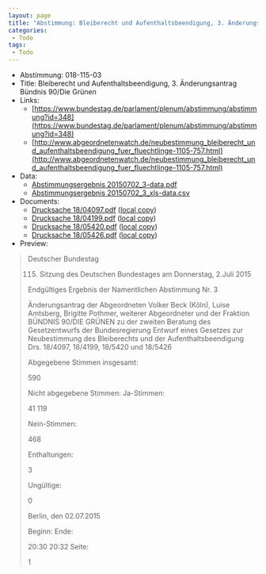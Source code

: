 ```yaml
---
layout: page
title: "Abstimmung: Bleiberecht und Aufenthaltsbeendigung, 3. Änderungsantrag Bündnis 90/Die Grünen"
categories:
 - Todo
tags:
 - Todo
---
```


* Abstimmung: 018-115-03
* Title: Bleiberecht und Aufenthaltsbeendigung, 3. Änderungsantrag Bündnis 90/Die Grünen
* Links: 
    * [https://www.bundestag.de/parlament/plenum/abstimmung/abstimmung?id=348](https://www.bundestag.de/parlament/plenum/abstimmung/abstimmung?id=348)
    * [http://www.abgeordnetenwatch.de/neubestimmung_bleiberecht_und_aufenthaltsbeendigung_fuer_fluechtlinge-1105-757.html](http://www.abgeordnetenwatch.de/neubestimmung_bleiberecht_und_aufenthaltsbeendigung_fuer_fluechtlinge-1105-757.html)
* Data: 
    * [Abstimmungsergebnis 20150702_3-data.pdf](/res/abstimmungsliste/20150702_3-data.pdf)
    * [Abstimmungsergebnis 20150702_3_xls-data.csv](/res/abstimmungsliste/analyses/20150702_3_xls-data.csv)
* Documents: 
    * [Drucksache 18/04097.pdf](http://dip21.bundestag.de/dip21/btd/18/040/1804097.pdf) ([local copy](/res/abstimmungsdaten/018-115-03/1804097.pdf))
    * [Drucksache 18/04199.pdf](http://dip21.bundestag.de/dip21/btd/18/041/1804199.pdf) ([local copy](/res/abstimmungsdaten/018-115-03/1804199.pdf))
    * [Drucksache 18/05420.pdf](http://dip21.bundestag.de/dip21/btd/18/054/1805420.pdf) ([local copy](/res/abstimmungsdaten/018-115-03/1805420.pdf))
    * [Drucksache 18/05426.pdf](http://dip21.bundestag.de/dip21/btd/18/054/1805426.pdf) ([local copy](/res/abstimmungsdaten/018-115-03/1805426.pdf))
* Preview: 
> Deutscher Bundestag
> 
> 115. Sitzung des Deutschen Bundestages
> am Donnerstag, 2.Juli 2015
> 
> Endgültiges Ergebnis der Namentlichen Abstimmung Nr. 3
> 
> Änderungsantrag der Abgeordneten Volker Beck (Köln), Luise Amtsberg, Brigitte Pothmer,
> weiterer Abgeordneter und der Fraktion BÜNDNIS 90/DIE GRÜNEN
> zu der zweiten Beratung des Gesetzentwurfs der Bundesregierung
> Entwurf eines Gesetzes zur Neubestimmung des Bleiberechts und der
> Aufenthaltsbeendigung
> Drs. 18/4097, 18/4199, 18/5420 und 18/5426
> 
> Abgegebene Stimmen insgesamt:
> 
> 590
> 
> Nicht abgegebene Stimmen:
> Ja-Stimmen:
> 
> 41
> 119
> 
> Nein-Stimmen:
> 
> 468
> 
> Enthaltungen:
> 
> 3
> 
> Ungültige:
> 
> 0
> 
> Berlin, den 02.07.2015
> 
> Beginn:
> Ende:
> 
> 20:30
> 20:32
> Seite:
> 
> 1
> 
> 

